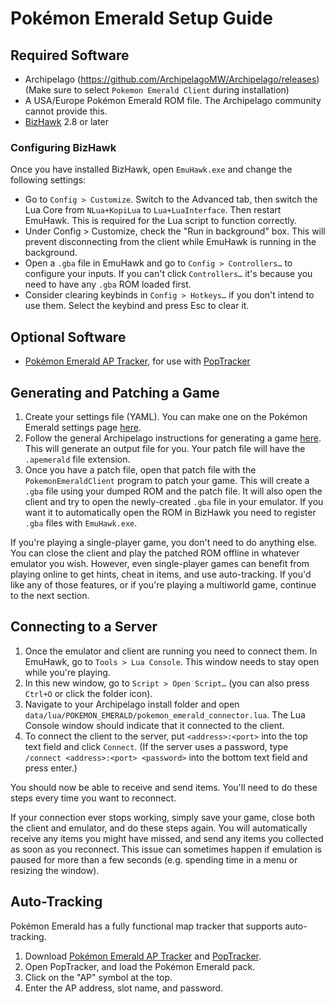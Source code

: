 # Pokémon Emerald Setup Guide

## Required Software

- Archipelago (https://github.com/ArchipelagoMW/Archipelago/releases)
(Make sure to select `Pokemon Emerald Client` during installation)
- A USA/Europe Pokémon Emerald ROM file. The Archipelago community cannot provide this.
- [BizHawk](https://tasvideos.org/BizHawk/ReleaseHistory) 2.8 or later

### Configuring BizHawk

Once you have installed BizHawk, open `EmuHawk.exe` and change the following settings:

- Go to `Config > Customize`. Switch to the Advanced tab, then switch the Lua Core from `NLua+KopiLua` to `Lua+LuaInterface`. Then restart EmuHawk. This is required for the Lua script to function correctly.
- Under Config > Customize, check the "Run in background" box. This will prevent disconnecting from the client while EmuHawk is running in the background.
- Open a `.gba` file in EmuHawk and go to `Config > Controllers…` to configure your inputs. If you can't click `Controllers…` it's because you need to have any `.gba` ROM loaded first.
- Consider clearing keybinds in `Config > Hotkeys…` if you don't intend to use them. Select the keybind and press Esc to clear it.

## Optional Software

- [Pokémon Emerald AP Tracker](https://github.com/AliceMousie/emerald-ap-tracker/releases/latest), for use with
[PopTracker](https://github.com/black-sliver/PopTracker/releases)

## Generating and Patching a Game

1. Create your settings file (YAML). You can make one on the Pokémon Emerald settings page [here](../player-settings).
2. Follow the general Archipelago instructions for generating a game [here](https://archipelago.gg/tutorial/Archipelago/setup/en#generating-a-game). This will generate an output file for you. Your patch file will have the `.apemerald` file extension.
3. Once you have a patch file, open that patch file with the `PokemonEmeraldClient` program to patch your game. This will create a `.gba` file using your dumped ROM and the patch file. It will also open the client and try to open the newly-created `.gba` file in your emulator. If you want it to automatically open the ROM in BizHawk you need to register `.gba` files with `EmuHawk.exe`.

If you're playing a single-player game, you don't need to do anything else. You can close the client and play the patched ROM offline in whatever emulator you wish. However, even single-player games can benefit from playing online to get hints, cheat in items, and use auto-tracking. If you'd like any of those features, or if you're playing a multiworld game, continue to the next section.

## Connecting to a Server

1. Once the emulator and client are running you need to connect them. In EmuHawk, go to `Tools > Lua Console`. This window needs to stay open while you're playing.
2. In this new window, go to `Script > Open Script…` (you can also press `Ctrl+O` or click the folder icon).
3. Navigate to your Archipelago install folder and open `data/lua/POKEMON_EMERALD/pokemon_emerald_connector.lua`. The Lua Console window should indicate that it connected to the client.
4. To connect the client to the server, put `<address>:<port>` into the top text field and click `Connect`. (If the server uses a password, type `/connect <address>:<port> <password>` into the bottom text field and press enter.)

You should now be able to receive and send items. You'll need to do these steps every time you want to reconnect.

If your connection ever stops working, simply save your game, close both the client and emulator, and do these steps again. You will automatically receive any items you might have missed, and send any items you collected as soon as you reconnect. This issue can sometimes happen if emulation is paused for more than a few seconds (e.g. spending time in a menu or resizing the window).

## Auto-Tracking

Pokémon Emerald has a fully functional map tracker that supports auto-tracking.

1. Download [Pokémon Emerald AP Tracker](https://github.com/AliceMousie/emerald-ap-tracker/releases/latest) and
[PopTracker](https://github.com/black-sliver/PopTracker/releases).
2. Open PopTracker, and load the Pokémon Emerald pack. 
3. Click on the "AP" symbol at the top.
4. Enter the AP address, slot name, and password.
